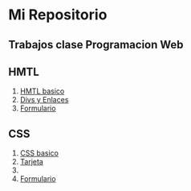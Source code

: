 # Mi Repositorio
Trabajos clase Programacion Web
---
## HMTL
1. [HMTL basico](ejercicio1/Index.html)
2. [Divs y Enlaces](Ejercio2/index.html)
3. [Formulario](ejercicio3/index.html)
## CSS
1. [CSS basico](ejercicio3/index.html)
2. [Tarjeta](ejercicio5/index.html)
3. 
4. [Formulario](Formulario/index.html)
